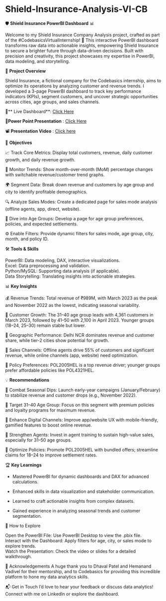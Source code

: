 # Shield-Insurance-Analysis-VI-CB

🛡️ **Shield Insurance PowerBI Dashboard** 📊

Welcome to my Shield Insurance Company Analysis project, crafted as part of the #CodebasicsVirtualInternship! 🚀 This interactive PowerBI dashboard transforms raw data into actionable insights, empowering Shield Insurance to secure a brighter future through data-driven decisions. Built with precision and creativity, this project showcases my expertise in PowerBI, data modeling, and storytelling.

🌟 **Project Overview**

Shield Insurance, a fictional company for the Codebasics internship, aims to optimize its operations by analyzing customer and revenue trends. I developed a 3-page PowerBI dashboard to track key performance indicators (KPIs), segment customers, and uncover strategic opportunities across cities, age groups, and sales channels.

🔗** Live Dashboard**: [Click Here](https://app.powerbi.com/view?r=eyJrIjoiMzJmMTQ5Y2ItNDJjOS00OTc0LWE4Y2MtZWY2MWI0ZmE2YmI4IiwidCI6ImM2ZTU0OWIzLTVmNDUtNDAzMi1hYWU5LWQ0MjQ0ZGM1YjJjNCJ9)

📃**Power Point Presentation** : [Click Here](https://www.canva.com/design/DAGsUelHw-k/zBbuDvwyX3S9_m8jsmPhTA/edit)

📽️ **Presentation Video** : [Click here](https://drive.google.com/file/d/1BtY668srGYqAxZoMsrbpwl6MZxU0r5QB/view?usp=sharing)

🎯 **Objectives**

📈 Track Core Metrics: Display total customers, revenue, daily customer growth, and daily revenue growth.  

📅 Monitor Trends: Show month-over-month (MoM) percentage changes with switchable revenue/customer trend graphs.  

🌍 Segment Data: Break down revenue and customers by age group and city to identify profitable demographics.  

🔍 Analyze Sales Modes: Create a dedicated page for sales mode analysis (offline agents, app, direct, website).  

👥 Dive into Age Groups: Develop a page for age group preferences, policies, and expected settlements.  

⚙️ Enable Filters: Provide dynamic filters for sales mode, age group, city, month, and policy ID.

🛠️ **Tools & Skills**

PowerBI: Data modeling, DAX, interactive visualizations.  
Excel: Data preprocessing and validation.  
Python/MySQL: Supporting data analysis (if applicable).  
Data Storytelling: Translating insights into actionable strategies.

📊 **Key Insights**

💰 Revenue Trends: Total revenue of ₹989M, with March 2023 as the peak and November 2022 as the lowest, indicating seasonal variability.  

👥 Customer Growth: The 31–40 age group leads with 4,361 customers in March 2023, followed by 41–50 with 2,100 in April 2023. Younger groups (18–24, 25–30) remain stable but lower.  

🌆 Geographic Performance: Delhi NCR dominates revenue and customer share, while tier-2 cities show potential for growth.  

🛒 Sales Channels: Offline agents drive 55% of customers and significant revenue, while online channels (app, website) need optimization.  

📜 Policy Preferences: POL2005HEL is a top revenue driver; younger groups prefer affordable policies like POL4321HEL.

💡 **Recommendations**

🚀 Combat Seasonal Dips: Launch early-year campaigns (January/February) to stabilize revenue and customer drops (e.g., November 2022).  

🎯 Target 31–40 Age Group: Focus on this segment with premium policies and loyalty programs for maximum revenue.  

📱 Enhance Digital Channels: Improve app/website UX with mobile-friendly, gamified features to boost online revenue.  

🤝 Strengthen Agents: Invest in agent training to sustain high-value sales, especially for 31–50 age groups.  

🔄 Optimize Policies: Promote POL2005HEL with bundled offers; streamline claims for 18–24 to improve settlement rates.

🏆 **Key Learnings**

- Mastered PowerBI for dynamic dashboards and DAX for advanced calculations.  

- Enhanced skills in data visualization and stakeholder communication.  

- Learned to craft actionable insights from complex datasets.  

- Gained experience in analyzing seasonal trends and customer segmentation.


🚀 How to Explore

Open the PowerBI File: Use PowerBI Desktop to view the .pbix file.  
Interact with the Dashboard: Apply filters for age, city, or sales mode to explore trends.  
Watch the Presentation: Check the video or slides for a detailed walkthrough.

🙏 Acknowledgements
A huge thank you to Dhaval Patel and Hemanand Vadivel for their mentorship, and to Codebasics for providing this incredible platform to hone my data analytics skills. 

📬 Get in Touch
I’d love to hear your feedback or discuss data analytics! Connect with me on LinkedIn or explore the dashboard. 
